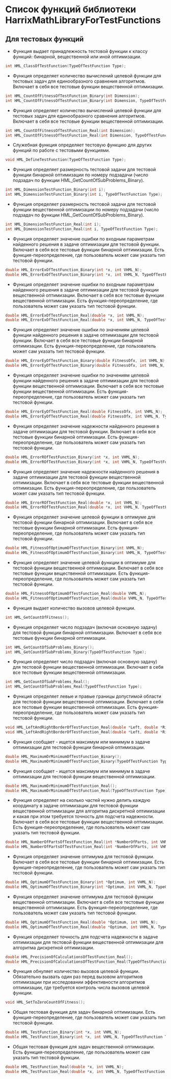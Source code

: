 Список функций библиотеки HarrixMathLibraryForTestFunctions
===========================================================

Для тестовых функций
----------------

- Функция выдает принадлежность тестовой функции к классу функций: бинарной, вещественной или иной оптимизации.

```cpp
int HML_ClassOfTestFunction(TypeOfTestFunction Type);
```

- Функция определяет количество вычислений целевой функции для тестовых задач для единообразного сравнения алгоритмов. Включает в себя все тестовые функции вещественной оптимизации.

```cpp
int HML_CountOfFitnessOfTestFunction_Binary(int Dimension);
int HML_CountOfFitnessOfTestFunction_Binary(int Dimension, TypeOfTestFunction Type);
```

- Функция определяет количество вычислений целевой функции для тестовых задач для единообразного сравнения алгоритмов. Включает в себя все тестовые функции вещественной оптимизации.

```cpp
int HML_CountOfFitnessOfTestFunction_Real(int Dimension);
int HML_CountOfFitnessOfTestFunction_Real(int Dimension, TypeOfTestFunction Type);
```

- Служебная функция определяет тестовую функцию для других функций по работе с тестовыми функциями.

```cpp
void HML_DefineTestFunction(TypeOfTestFunction Type);
```

- Функция определяет размерность тестовой задачи для тестовой функции бинарной оптимизации по номеру подзадачи (число подзадач по функции HML_GetCountOfSubProblems_Binary).

```cpp
int HML_DimensionTestFunction_Binary(int i);
int HML_DimensionTestFunction_Binary(int i, TypeOfTestFunction Type);
```

- Функция определяет размерность тестовой задачи для тестовой функции вещественной оптимизации по номеру подзадачи (число подзадач по функции HML_GetCountOfSubProblems_Binary).

```cpp
int HML_DimensionTestFunction_Real(int i);
int HML_DimensionTestFunction_Real(int i, TypeOfTestFunction Type);
```

- Функция определяет значение ошибки по входным параметрам найденного решения в задаче оптимизации для тестовой функции. Включает в себя все тестовые функции бинарной оптимизации. Есть функция-переопределение, где пользователь может сам указать тип тестовой функции.

```cpp
double HML_ErrorExOfTestFunction_Binary(int *x, int VHML_N);
double HML_ErrorExOfTestFunction_Binary(int *x, int VHML_N, TypeOfTestFunction Type);
```

- Функция определяет значение ошибки по входным параметрам найденного решения в задаче оптимизации для тестовой функции вещественной оптимизации. Включает в себя все тестовые функции вещественной оптимизации. Есть функция-переопределение, где пользователь может сам указать тип тестовой функции.

```cpp
double HML_ErrorExOfTestFunction_Real(double *x, int VHML_N);
double HML_ErrorExOfTestFunction_Real(double *x, int VHML_N, TypeOfTestFunction Type);
```

- Функция определяет значение ошибки по значениям целевой функции найденного решения в задаче оптимизации для тестовой функции. Включает в себя все тестовые функции бинарной оптимизации. Есть функция-переопределение, где пользователь может сам указать тип тестовой функции.

```cpp
double HML_ErrorEyOfTestFunction_Binary(double FitnessOfx, int VHML_N);
double HML_ErrorEyOfTestFunction_Binary(double FitnessOfx, int VHML_N, TypeOfTestFunction Type);
```

- Функция определяет значение ошибки по значениям целевой функции найденного решения в задаче оптимизации для тестовой функции вещественной оптимизации. Включает в себя все тестовые функции вещественной оптимизации. Есть функция-переопределение, где пользователь может сам указать тип тестовой функции.

```cpp
double HML_ErrorEyOfTestFunction_Real(double FitnessOfx, int VHML_N);
double HML_ErrorEyOfTestFunction_Real(double FitnessOfx, int VHML_N, TypeOfTestFunction Type);
```

- Функция определяет значение надежности найденного решения в задаче оптимизации для тестовой функции. Включает в себя все тестовые функции бинарной оптимизации. Есть функция-переопределение, где пользователь может сам указать тип тестовой функции.

```cpp
double HML_ErrorROfTestFunction_Binary(int *x, int VHML_N);
double HML_ErrorROfTestFunction_Binary(int *x, int VHML_N, TypeOfTestFunction Type);
```

- Функция определяет значение надежности найденного решения в задаче оптимизации для тестовой функции вещественной оптимизации. Включает в себя все тестовые функции  вещественной оптимизации. Есть функция-переопределение, где пользователь может сам указать тип тестовой функции.

```cpp
double HML_ErrorROfTestFunction_Real(double *x, int VHML_N);
double HML_ErrorROfTestFunction_Real(double *x, int VHML_N, TypeOfTestFunction Type);
```

- Функция определяет значение целевой функции в оптимуме для тестовой функции бинарной оптимизации. Включает в себя все тестовые функции бинарной оптимизации. Есть функция-переопределение, где пользователь может сам указать тип тестовой функции.

```cpp
double HML_FitnessOfOptimumOfTestFunction_Binary(int VHML_N);
double HML_FitnessOfOptimumOfTestFunction_Binary(int VHML_N, TypeOfTestFunction Type);
```

- Функция определяет значение целевой функции в оптимуме для тестовой функции вещественной оптимизации. Включает в себя все тестовые функции вещественной оптимизации. Есть функция-переопределение, где пользователь может сам указать тип тестовой функции.

```cpp
double HML_FitnessOfOptimumOfTestFunction_Real(double VHML_N);
double HML_FitnessOfOptimumOfTestFunction_Real(double VHML_N, TypeOfTestFunction Type);
```

- Функция выдает количество вызовов целевой функции.

```cpp
int HML_GetCountOfFitness();
```

- Функция определяет число подзадач (включая основную задачу) для тестовой функции бинарной оптимизации. Включает в себя все тестовые функции бинарной оптимизации.

```cpp
int HML_GetCountOfSubProblems_Binary();
int HML_GetCountOfSubProblems_Binary(TypeOfTestFunction Type);
```

- Функция определяет число подзадач (включая основную задачу) для тестовой функции вещественной оптимизации. Включает в себя все тестовые функции вещественной оптимизации.

```cpp
int HML_GetCountOfSubProblems_Real();
int HML_GetCountOfSubProblems_Real(TypeOfTestFunction Type);
```

- Функция определяет левые и правые границы допустимой области для тестовой функции вещественной оптимизации. Включает в себя все тестовые функции вещественной оптимизации. Есть функция-переопределение, где пользователь может сам указать тип тестовой функции.

```cpp
void HML_LeftAndRightBorderOfTestFunction_Real(double *Left, double *Right,int VHML_N);
void HML_LeftAndRightBorderOfTestFunction_Real(double *Left, double *Right, int VHML_N, TypeOfTestFunction Type);
```

- 	Функция сообщает - ищется максимум или минимум в задаче оптимизации для тестовой функции бинарной оптимизации.

```cpp
double HML_MaximumOrMinimumOfTestFunction_Binary();
double HML_MaximumOrMinimumOfTestFunction_Binary(TypeOfTestFunction Type);
```

- 	Функция сообщает - ищется максимум или минимум в задаче оптимизации для тестовой функции вещественной оптимизации.

```cpp
double HML_MaximumOrMinimumOfTestFunction_Real();
double HML_MaximumOrMinimumOfTestFunction_Real(TypeOfTestFunction Type);
```

- Функция определяет на сколько частей нужно делить каждую координату в задаче оптимизации для тестовой функции вещественной оптимизации для алгоритма дискретной оптимизации и какая при этом требуется точность для подсчета надежности. Включает в себя все тестовые функции вещественной оптимизации. Есть функция-переопределение, где пользователь может сам указать тип тестовой функции.

```cpp
double HML_NumberOfPartsOfTestFunction_Real(int *NumberOfParts, int VHML_N);
double HML_NumberOfPartsOfTestFunction_Real(int *NumberOfParts, int VHML_N, TypeOfTestFunction Type);
```

- Функция определяет значение оптимума для тестовой функции. Включает в себя все тестовые функции бинарной оптимизации. Есть функция-переопределение, где пользователь может сам указать тип тестовой функции.

```cpp
double HML_OptimumOfTestFunction_Binary(int *Optimum, int VHML_N);
double HML_OptimumOfTestFunction_Binary(int *Optimum, int VHML_N, TypeOfTestFunction Type);
```

- Функция определяет значение оптимума для тестовой функции вещественной оптимизации. Включает в себя все тестовые функции вещественной оптимизации. Есть функция-переопределение, где пользователь может сам указать тип тестовой функции.

```cpp
double HML_OptimumOfTestFunction_Real(double *Optimum, int VHML_N);
double HML_OptimumOfTestFunction_Real(double *Optimum, int VHML_N, TypeOfTestFunction Type);
```

- Функция определяет точность для подсчета надежности в задаче оптимизации для тестовой функции вещественной оптимизации для алгоритма дискретной оптимизации.

```cpp
double HML_PrecisionOfCalculationsOfTestFunction_Real();
double HML_PrecisionOfCalculationsOfTestFunction_Real(TypeOfTestFunction Type);
```

- Функция обнуляет количество вызовов целевой функции. Обязательно вызвать один раз перед вызовом алгоритмов оптимизации при исследовании эффективности    алгоритмов оптимизации, где требуется контроль числа вызовов целевой функции.

```cpp
void HML_SetToZeroCountOfFitness();
```

- Общая тестовая функция для задач бинарной оптимизации. Есть функция-переопределение, где пользователь может сам указать тип тестовой функции.

```cpp
double HML_TestFunction_Binary(int *x, int VHML_N);
double HML_TestFunction_Binary(int *x, int VHML_N, TypeOfTestFunction Type);
```

- Общая тестовая функция для задач вещественной оптимизации. Есть функция-переопределение, где пользователь может сам указать тип тестовой функции.

```cpp
double HML_TestFunction_Real(double *x, int VHML_N);
double HML_TestFunction_Real(double *x, int VHML_N, TypeOfTestFunction Type);
```